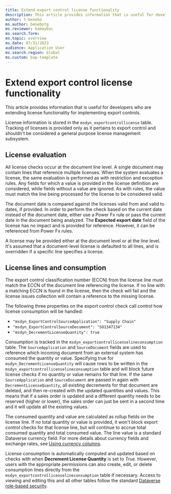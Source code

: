 ```yaml
---
title: Extend export control license functionality
description: This article provides information that is useful for developers who are extending license functionality for implementing export controls
author: t-benebo
ms.author: benebotg
ms.reviewer: kamaybac
ms.search.form:
ms.topic: overview
ms.date: 07/31/2023
audience: Application User
ms.search.region: Global
ms.custom: bap-template
---
```


# Extend export control license functionality

This article provides information that is useful for developers who are extending license functionality for implementing export controls.

License information is stored in the `msdyn_exportcontrollicense` table. Tracking of licenses is provided only as it pertains to export control and shouldn't be considered a general purpose license management subsystem.

## License evaluation

All license checks occur at the document line level. A single document may contain lines that reference multiple licenses. When the system evaluates a license, the same evaluation is performed as with restriction and exception rules. Any fields for which a value is provided in the license definition are considered, while fields without a value are ignored. As with rules, the value must match the line being processed for the license to be considered valid.

The document date is compared against the licenses valid from and valid to dates, if provided. In order to perform the check based on the current date instead of the document date, either use a Power Fx rule or pass the current date in the document being analyzed. The **Expected export date** field of the license has no impact and is provided for reference. However, it can be referenced from Power Fx rules.

A license may be provided either at the document level or at the line level. It's assumed that a document-level license is defaulted to all lines, and is overridden if a specific line specifies a license.

## License lines and consumption

The export control classification number (ECCN) from the license line must match the ECCN of the document line referencing the license. If no line with a matching ECCN is found in the license, then the check will fail and the license issues collection will contain a reference to the missing license.

The following three properties on the export control check call control how license consumption will be handled:

- `"msdyn_ExportControlSourceApplication": "Supply Chain"`
- `"msdyn_ExportControlSourceDocument": "SO1347134"`
- `"msdyn_DecrementLicenseQuantity": true`

Consumption is tracked in the `msdyn_exportcontrollicenselineconsumption` table. The `SourceApplication` and `SourceDocument` fields are used to reference which incoming document from an external system has consumed the quantity or value. Specifying true for `msdyn_DecrementLicenseQuantity` will cause rows to be written in the `msdyn_exportcontrollicenselineconsumption` table and will block future license checks if no quantity or value remains for that line. If the same `SourceApplication` and `SourceDocument` are passed in again with `DecrementLicenseQuantity`, all existing decrements for that document are deleted, and then re-created with the updated quantities and values. This means that if a sales order is updated and a different quantity needs to be reserved (higher or lower), the sales order can just be sent in a second time and it will update all the existing values.

The consumed quantity and value are calculated as rollup fields on the license line. If no total quantity or value is provided, it won't block export control checks for that license line, but will continue to accrue total consumed quantity and total consumed value. The line value is a standard Dataverse currency field. For more details about  currency fields and exchange rates, see [Using currency columns](/power-apps/maker/data-platform/types-of-fields#using-currency-columns).

License consumption is automatically computed and updated based on checks with when **Decrement License Quantity** is set to *True*. However, users with the appropriate permissions can also create, edit, or delete consumption lines directly from the `msdyn_exportcontrollicenselineconsumption` table if necessary. Access to viewing and editing this and all other tables follow the standard [Dataverse role-based security](/power-platform/admin/wp-security-cds).

